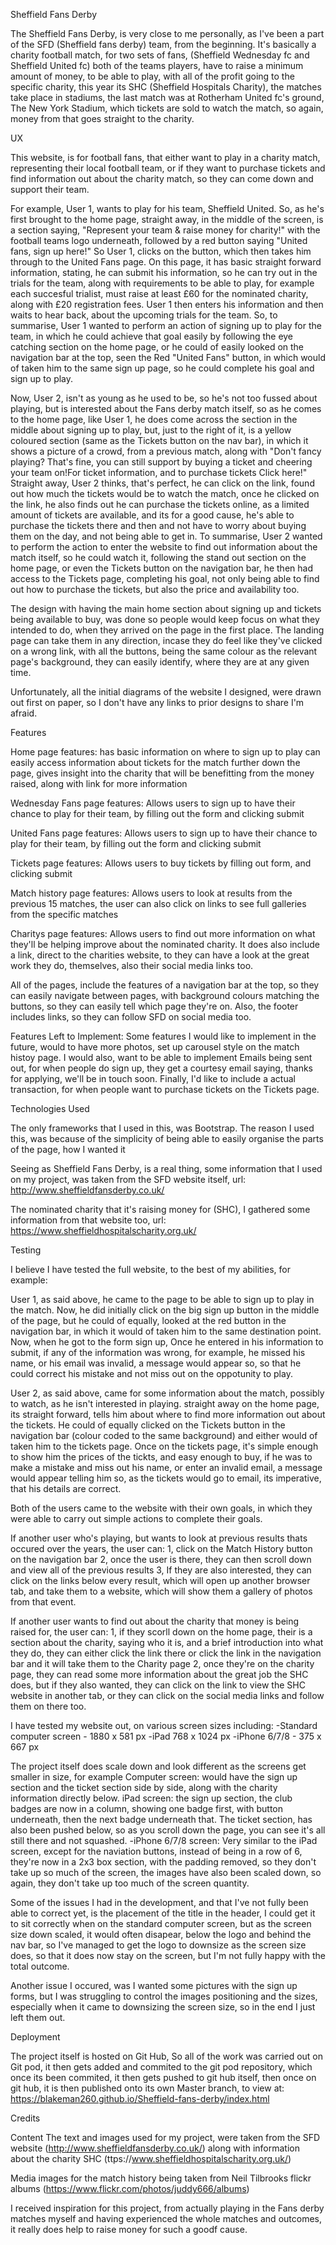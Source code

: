 Sheffield Fans Derby


The Sheffield Fans Derby, is very close to me personally, as I've been a part of the SFD (Sheffield fans derby) team, from the beginning. It's basically a charity football match,
for two sets of fans, (Sheffield Wednesday fc and Sheffield United fc) both of the teams players, have to raise a minimum amount of money, to be able to play, with all of the profit 
going to the specific charity, this year its SHC (Sheffield Hospitals Charity), the matches take place in stadiums, the last match was at Rotherham United fc's ground, The 
New York Stadium, which tickets are sold to watch the match, so again, money from that goes straight to the charity.


UX


This website, is for football fans, that either want to play in a charity match, representing their local football team, or if they want to purchase tickets and find information
out about the charity match, so they can come down and support their team.

For example, User 1, wants to play for his team, Sheffield United. So, as he's first brought to the home page, straight away, in the middle of the screen, is a section
saying, "Represent your team & raise money for charity!" with the football teams logo underneath, followed by a red button saying "United fans, sign up here!" So User 1,
clicks on the button, which then takes him through to the United Fans page. On this page, it has basic straight forward information, stating, he can submit his information,
so he can try out in the trials for the team, along with requirements to be able to play, for example each succesful trialist, must raise at least £60 for the nominated charity,
along with £20 registration fees. User 1 then enters his information and then waits to hear back, about the upcoming trials for the team. So, to summarise, User 1 wanted to 
perform an action of signing up to play for the team, in which he could achieve that goal easily by following the eye catching section on the home page, or he could of easily
looked on the navigation bar at the top, seen the Red "United Fans" button, in which would of taken him to the same sign up page, so he could complete his goal and sign up to 
play.

Now, User 2, isn't as young as he used to be, so he's not too fussed about playing, but is interested about the Fans derby match itself, so as he comes to the home page, like User 1,
he does come across the section in the middle about signing up to play, but, just to the right of it, is a yellow coloured section (same as the Tickets button on the nav bar), in 
which it shows a picture of a crowd, from a previous match, along with "Don't fancy playing? That's fine, you can still support by buying a ticket and cheering your team on!For 
ticket information, and to purchase tickets Click here!" Straight away, User 2 thinks, that's perfect, he can click on the link, found out how much the tickets would be to watch
the match, once he clicked on the link, he also finds out he can purchase the tickets online, as a limited amount of tickets are available, and its for a good cause, he's able to
purchase the tickets there and then and not have to worry about buying them on the day, and not being able to get in. To summarise, User 2 wanted to perform the action to enter the
website to find out information about the match itself, so he could watch it, following the stand out section on the home page, or even the Tickets button on the navigation bar, he 
then had access to the Tickets page, completing his goal, not only being able to find out how to purchase the tickets, but also the price and availability too.

The design with having the main home section about signing up and tickets being available to buy, was done so people would keep focus on what they intended to do, when they 
arrived on the page in the first place. The landing page can take them in any direction, incase they do feel like they've clicked on a wrong link, with all the buttons, being the 
same colour as the relevant page's background, they can easily identify, where they are at any given time.

Unfortunately, all the initial diagrams of the website I designed, were drawn out first on paper, so I don't have any links to prior designs to share I'm afraid.


Features


Home page features:
has basic information on where to sign up to play
can easily access information about tickets for the match
further down the page, gives insight into the charity that will be benefitting from the money raised, along with link for more information

Wednesday Fans page features:
Allows users to sign up to have their chance to play for their team, by filling out the form and clicking submit

United Fans page features:
Allows users to sign up to have their chance to play for their team, by filling out the form and clicking submit

Tickets page features:
Allows users to buy tickets by filling out form, and clicking submit

Match history page features:
Allows users to look at results from the previous 15 matches, the user can also click on links to see full galleries from the specific matches

Charitys page features:
Allows users to find out more information on what they'll be helping improve about the nominated charity. 
It does also include a link, direct to the charities website, to they can have a look at the great work they do, themselves, also their social media links too.

All of the pages, include the features of a navigation bar at the top, so they can easily navigate between pages, with background colours matching the buttons,
so they can easily tell which page they're on.
Also, the footer includes links, so they can follow SFD on social media too.

Features Left to Implement:
Some features I would like to implement in the future, would to have more photos, set up carousel style on the match histoy page.
I would also, want to be able to implement Emails being sent out, for when people do sign up, they get a courtesy email saying, thanks for applying,
we'll be in touch soon. Finally, I'd like to include a actual transaction, for when people want to purchase tickets on the Tickets page.


Technologies Used

The only frameworks that I used in this, was Bootstrap. The reason I used this, was because of the simplicity of being able to easily organise the parts of the page, 
how I wanted it

Seeing as Sheffield Fans Derby, is a real thing, some information that I used on my project, was taken from the SFD website itself, url: http://www.sheffieldfansderby.co.uk/

The nominated charity that it's raising money for (SHC), I gathered some information from that website too, url: https://www.sheffieldhospitalscharity.org.uk/


Testing


I believe I have tested the full website, to the best of my abilities, for example:

User 1, as said above, he came to the page to be able to sign up to play in the match. Now, he did initially click on the big sign up button in the middle of the page, but
he could of equally, looked at the red button in the navigation bar, in which it would of taken him to the same destination point. Now, when he got to the form sign up, 
Once he entered in his information to submit, if any of the information was wrong, for example, he missed his name, or his email was invalid, a message would appear so, so
that he could correct his mistake and not miss out on the oppotunity to play.

User 2, as said above, came for some information about the match, possibly to watch, as he isn't interested in playing. straight away on the home page, its straight forward, 
tells him about where to find more information out about the tickets. He could of equally clicked on the Tickets button in the navigation bar (colour coded to the same background)
and either would of taken him to the tickets page. Once on the tickets page, it's simple enough to show him the prices of the tickts, and easy enough to buy, if he was to make 
a mistake and miss out his name, or enter an invalid email, a message would appear telling him so, as the tickets would go to email, its imperative, that his details are correct.

Both of the users came to the website with their own goals, in which they were able to carry out simple actions to complete their goals.

If another user who's playing, but wants to look at previous results thats occured over the years, the user can:
1, click on the Match History button on the navigation bar
2, once the user is there, they can then scroll down and view all of the previous results
3, If they are also interested, they can click on the links below every result, which will open up another browser tab, and take them to a website, which will show them a 
gallery of photos from that event.

If another user wants to find out about the charity that money is being raised for, the user can:
1, if they scorll down on the home page, their is a section about the charity, saying who it is, and a brief introduction into what they do, they can either click the link there
or click the link in the navigation bar and it will take them to the Charity page
2, once they're on the charity page, they can read some more information about the great job the SHC does, but if they also wanted, they can click on the link to view the
SHC website in another tab, or they can click on the social media links and follow them on there too.


I have tested my website out, on various screen sizes including:
-Standard computer screen - 1880 x 581 px
-iPad 768 x 1024 px
-iPhone 6/7/8 - 375 x 667 px


The project itself does scale down and look different as the screens get smaller in size, for example
Computer screen: would have the sign up section and the ticket section side by side, along with the charity information directly below.
iPad screen: the sign up section, the club badges are now in a column, showing one badge first, with button underneath, then the next badge underneath that.
The ticket section, has also been pushed below, so as you scroll down the page, you can see it's all still there and not squashed.
-iPhone 6/7/8 screen: Very similar to the iPad screen, except for the naviation buttons, instead of being in a row of 6, they're now in a 2x3 box section, with the 
padding removed, so they don't take up so much of the screen, the images have also been scaled down, so again, they don't take up too much of the screen quantity.

Some of the issues I had in the development, and that I've not fully been able to correct yet, is the placement of the title in the header, I could get it to sit correctly 
when on the standard computer screen, but as the screen size down scaled, it would often disapear, below the logo and behind the nav bar, so I've managed to get the logo to
downsize as the screen size does, so that it does now stay on the screen, but I'm not fully happy with the total outcome.

Another issue I occured, was I wanted some pictures with the sign up forms, but I was struggling to control the images positioning and the sizes, especially when it came to
downsizing the screen size, so in the end I just left them out.


Deployment


The project itself is hosted on Git Hub, So all of the work was carried out on Git pod, it then gets added and commited to the git pod repository, which once its been commited, 
it then gets pushed to git hub itself, then once on git hub, it is then published onto its own Master branch, to view at: https://blakeman260.github.io/Sheffield-fans-derby/index.html


Credits

Content
The text and images used for my project, were taken from the SFD website (http://www.sheffieldfansderby.co.uk/) along with information about the charity 
SHC (ttps://www.sheffieldhospitalscharity.org.uk/) 

Media
images for the match history being taken from Neil Tilbrooks flickr albums (https://www.flickr.com/photos/juddy666/albums)


I received inspiration for this project, from actually playing in the Fans derby matches myself and having experienced the whole matches and outcomes,
it really does help to raise money for such a goodf cause.